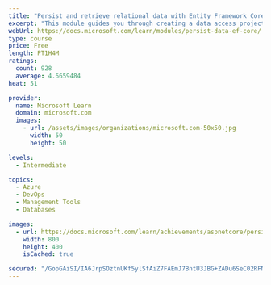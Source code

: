 ```yaml
---
title: "Persist and retrieve relational data with Entity Framework Core"
excerpt: "This module guides you through creating a data access project, connecting to a relational database, and writing CRUD queries."
webUrl: https://docs.microsoft.com/learn/modules/persist-data-ef-core/
type: course
price: Free
length: PT1H4M
ratings:
  count: 928
  average: 4.6659484
heat: 51

provider:
  name: Microsoft Learn
  domain: microsoft.com
  images:
    - url: /assets/images/organizations/microsoft.com-50x50.jpg
      width: 50
      height: 50

levels:
  - Intermediate

topics:
  - Azure
  - DevOps
  - Management Tools
  - Databases

images:
  - url: https://docs.microsoft.com/learn/achievements/aspnetcore/persist-data-ef-core-social.png
    width: 800
    height: 400
    isCached: true

secured: "/GopGAiSI/IA6JrpSOztnUKf5ylSfAiZ7FAEmJ7BntU3JBG+ZADu6SeC02RFNID04IqY4NqVw1mkkIbGLBiMjZl9fTsx306spRazhoPinP+8LI0V0EGHUGiVmK1mzObBzc3FqcZ7iggWsTAYDWmdelY5NHLQ1KGrAMkN36h0iNhA29q2P0VqgWTPyTwaNwMyw0+JTiES2MLK/hG3lT4pDRu6h+DGKmM6tTl4D0781rlmA1btPXF7L7W8Gnp4PeR/0D7zO5gPDVVYZ5M8P9xy1VVtya8dRelo4c5Inmry6Mbz2GJDxadj2GoyhaNiXxxMBXlS2FrwjV70BnMJjopBuqJyupKMw+9cEIhjI5Ty6/JlcCCgnmMGENLUjD4ppFUtub5nqHJrgkm+TgvBxT10l8FB4GmVmKgup+oBwYroJ/U=;KaSFsSkOXHAhEntWDBoyzQ=="
---
```


